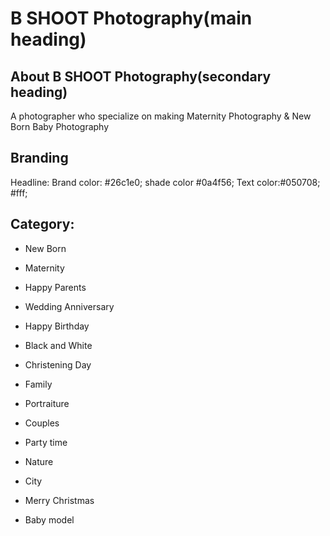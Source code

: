 # B SHOOT Photography(main heading)

## About B SHOOT Photography(secondary heading)

A photographer who specialize on making Maternity Photography & New Born Baby Photography

## Branding

Headline:
Brand color:
#26c1e0;
shade color #0a4f56;
Text color:#050708;
#fff;

## Category:

- New Born
- Maternity
- Happy Parents
- Wedding Anniversary
- Happy Birthday
- Black and White

- Christening Day
- Family
- Portraiture
- Couples
- Party time
- Nature
- City
- Merry Christmas
- Baby model
